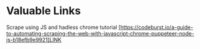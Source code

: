# Valuable Links

Scrape using JS and hadless chrome tutorial
[https://codeburst.io/a-guide-to-automating-scraping-the-web-with-javascript-chrome-puppeteer-node-js-b18efb9e9921]LINK
